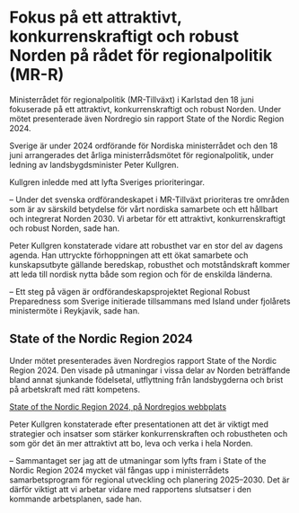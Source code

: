 # Fokus på ett attraktivt, konkurrenskraftigt och robust Norden på rådet för regionalpolitik (MR-R)

Ministerrådet för regionalpolitik (MR-Tillväxt) i Karlstad den 18 juni fokuserade på ett attraktivt, konkurrenskraftigt och robust Norden. Under mötet presenterade även Nordregio sin rapport State of the Nordic Region 2024.

Sverige är under 2024 ordförande för Nordiska ministerrådet och den 18 juni arrangerades det årliga ministerrådsmötet för regionalpolitik, under ledning av landsbygdsminister Peter Kullgren.

Kullgren inledde med att lyfta Sveriges prioriteringar.

– Under det svenska ordförandeskapet i MR-Tillväxt prioriteras tre områden som är av särskild betydelse för vårt nordiska samarbete och ett hållbart och integrerat Norden 2030. Vi arbetar för ett attraktivt, konkurrenskraftigt och robust Norden, sade han.

Peter Kullgren konstaterade vidare att robusthet var en stor del av dagens agenda. Han uttryckte förhoppningen att ett ökat samarbete och kunskapsutbyte gällande beredskap, robusthet och motståndskraft kommer att leda till nordisk nytta både som region och för de enskilda länderna.

– Ett steg på vägen är ordförandeskapsprojektet Regional Robust Preparedness som Sverige initierade tillsammans med Island under fjolårets ministermöte i Reykjavik, sade han.

## State of the Nordic Region 2024

Under mötet presenterades även Nordregios rapport State of the Nordic Region 2024. Den visade på utmaningar i vissa delar av Norden beträffande bland annat sjunkande födelsetal, utflyttning från landsbygderna och brist på arbetskraft med rätt kompetens.

[State of the Nordic Region 2024, på Nordregios webbplats](https://nordregio.org/publications/state-of-the-nordic-region-2024/)

Peter Kullgren konstaterade efter presentationen att det är viktigt med strategier och insatser som stärker konkurrenskraften och robustheten och som gör det än mer attraktivt att bo, leva och verka i hela Norden.

– Sammantaget ser jag att de utmaningar som lyfts fram i State of the Nordic Region 2024 mycket väl fångas upp i ministerrådets samarbetsprogram för regional utveckling och planering 2025–2030. Det är därför viktigt att vi arbetar vidare med rapportens slutsatser i den kommande arbetsplanen, sade han.
